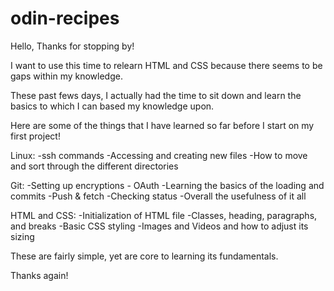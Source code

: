 # odin-recipes

Hello, Thanks for stopping by!

I want to use this time to relearn HTML and CSS because there seems to be gaps within my knowledge.

These past fews days, I actually had the time to sit down and learn the basics to which I can based my
knowledge upon. 

Here are some of the things that I have learned so far before I start on my first project!

Linux: 
-ssh commands
-Accessing and creating new files
-How to move and sort through the different directories

Git:
-Setting up encryptions - OAuth
-Learning the basics of the loading and commits
-Push & fetch
-Checking status
-Overall the usefulness of it all

HTML and CSS:
-Initialization of HTML file
-Classes, heading, paragraphs, and breaks
-Basic CSS styling
-Images and Videos and how to adjust its sizing

These are fairly simple, yet are core to learning its fundamentals. 

Thanks again!